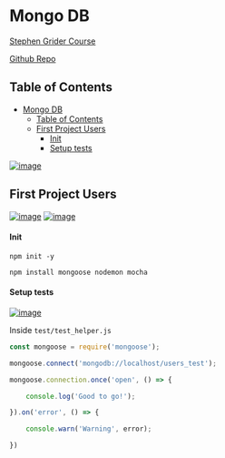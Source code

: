 # Mongo DB

[Stephen Grider Course](https://www.udemy.com/course/the-complete-developers-guide-to-mongodb/learn/lecture/6040218#overview)

[Github Repo](https://github.com/StephenGrider/MongoCasts)

## Table of Contents

- [Mongo DB](#mongo-db)
  - [Table of Contents](#table-of-contents)
  - [First Project Users](#first-project-users)
      - [Init](#init)
      - [Setup tests](#setup-tests)

<a href="https://ibb.co/52SRssK"><img src="https://i.ibb.co/fQyxrrD/image.png" alt="image" border="0"></a>

## First Project Users

<a href="https://ibb.co/xGwdhwt"><img src="https://i.ibb.co/gwQhyQL/image.png" alt="image" border="0"></a>
<a href="https://imgbb.com/"><img src="https://i.ibb.co/jDzxFv1/image.png" alt="image" border="0"></a>

#### Init

```
npm init -y
```

```
npm install mongoose nodemon mocha
```

#### Setup tests

<a href="https://imgbb.com/"><img src="https://i.ibb.co/XbWcfgx/image.png" alt="image" border="0"></a>


Inside `test/test_helper.js`

```js
const mongoose = require('mongoose');

mongoose.connect('mongodb://localhost/users_test');

mongoose.connection.once('open', () => {

    console.log('Good to go!');

}).on('error', () => {

    console.warn('Warning', error);

})
```


